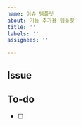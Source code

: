 ```yaml
---
name: 이슈 템플릿
about: 기능 추가용 템플릿
title: ''
labels: ''
assignees: ''

---
```


## Issue
<!-- 구현할 기능에 대한 내용을 설명해주세요. -->

## To-do
<!-- 해야 할 일들을 적어주세요. -->
- [ ]
